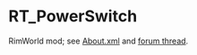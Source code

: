 # RT_PowerSwitch
RimWorld mod; see [About.xml](../blob/master/About/About.xml) and [forum thread](https://ludeon.com/forums/index.php?topic=11272).
